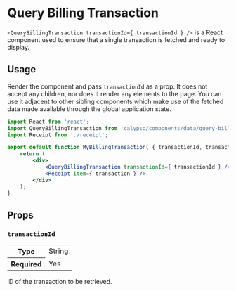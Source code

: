 # Query Billing Transaction

`<QueryBillingTransaction transactionId={ transactionId } />` is a React component used to ensure that a single transaction is fetched and ready to display.

## Usage

Render the component and pass `transactionId` as a prop. It does not accept any children, nor does it render any elements to the page. You can use it adjacent to other sibling components which make use of the fetched data made available through the global application state.

```jsx
import React from 'react';
import QueryBillingTransaction from 'calypso/components/data/query-billing-transaction';
import Receipt from './receipt';

export default function MyBillingTransaction( { transactionId, transaction } ) {
	return (
		<div>
			<QueryBillingTransaction transactionId={ transactionId } />
			<Receipt item={ transaction } />
		</div>
	);
}
```

## Props

### `transactionId`

<table>
	<tr><th>Type</th><td>String</td></tr>
	<tr><th>Required</th><td>Yes</td></tr>
</table>

ID of the transaction to be retrieved.
